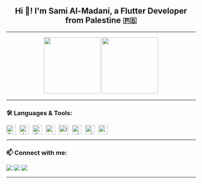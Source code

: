 <h2 align="center">Hi 👋! I'm Sami Al-Madani, a Flutter Developer from Palestine 🇵🇸</h2>

---

<div align="center">
  <img src="https://github-readme-stats.vercel.app/api?username=SamiMadane&show_icons=true&theme=dracula" height="150"/>
  <img src="https://github-readme-stats.vercel.app/api/top-langs?username=SamiMadane&layout=compact&theme=dracula" height="150"/>
</div>

---


### 🛠️ Languages & Tools:
<div align="center" style="display: flex; flex-wrap: wrap; gap: 10px;">
  <img src="https://cdn.jsdelivr.net/gh/devicons/devicon/icons/flutter/flutter-original.svg" height="25" alt="flutter" />
  <img src="https://cdn.jsdelivr.net/gh/devicons/devicon/icons/dart/dart-original.svg" height="25" alt="dart" />
  <img src="https://cdn.jsdelivr.net/gh/devicons/devicon/icons/firebase/firebase-plain.svg" height="25" alt="firebase" />
  <img src="https://cdn.jsdelivr.net/gh/devicons/devicon/icons/android/android-original.svg" height="25" alt="android" />
  <img src="https://cdn.jsdelivr.net/gh/devicons/devicon/icons/apple/apple-original.svg" height="25" alt="ios" />
  <img src="https://cdn.jsdelivr.net/gh/devicons/devicon/icons/git/git-original.svg" height="25" alt="git" />
  <img src="https://cdn.jsdelivr.net/gh/devicons/devicon/icons/github/github-original.svg" height="25" alt="github" />
  <img src="https://cdn.jsdelivr.net/gh/devicons/devicon/icons/vscode/vscode-original.svg" height="25" alt="vscode" />
</div>


---

### 📫 Connect with me:
<div>
  <a href="https://www.linkedin.com/in/yourprofile"><img src="https://img.shields.io/badge/LinkedIn-0077B5?style=for-the-badge&logo=linkedin&logoColor=white"/></a>
  <a href="mailto:yourmail@gmail.com"><img src="https://img.shields.io/badge/Gmail-D14836?style=for-the-badge&logo=gmail&logoColor=white"/></a>
  <a href="https://instagram.com/yourusername"><img src="https://img.shields.io/badge/Instagram-E4405F?style=for-the-badge&logo=instagram&logoColor=white"/></a>
</div>

---

<!-- 🐍 Snake GitHub contribution graph (only works if you set it up manually) -->
<!--
<img src="https://raw.githubusercontent.com/SamiMadane/SamiMadane/output/dist/snake.svg" alt="Snake animation" />
-->

